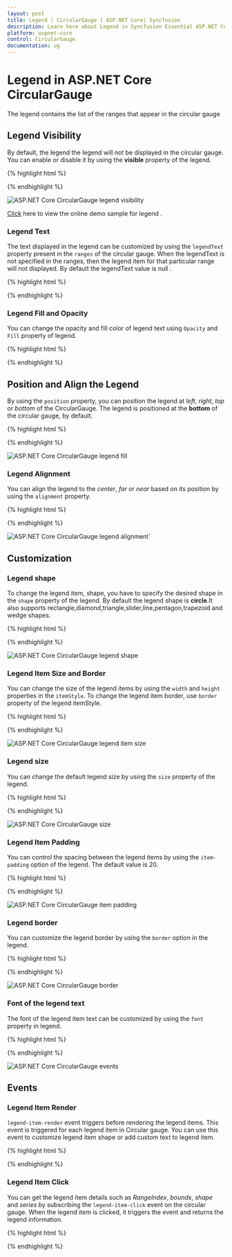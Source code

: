 ```yaml
---
layout: post
title: Legend | CircularGauge | ASP.NET Core| Syncfusion
description: Learn here about Legend in Syncfusion Essential ASP.NET Core CircularGauge Control, its elements, and more.
platform: aspnet-core
control: CircularGauge
documentation: ug
---
```


# Legend in ASP.NET Core CircularGauge

The legend contains the list of the ranges that appear in the circular gauge  

## Legend Visibility

By default, the legend  the legend will not be displayed in the circular gauge. You can enable or disable it by using the **visible** property of the legend.

{% highlight html %}

<ej-circular-gauge id="circularGauge1">
    <e-legend visible="true"></e-legend>
</ej-circular-gauge>

{% endhighlight %}

![ASP.NET Core CircularGauge legend visibility](Legend_images/Legend_img1.png)


[Click](http://ng2jq.syncfusion.com/#/circulargauge/legend) here to view the online demo sample for legend .

### Legend Text

The text displayed in the legend can be customized by using the `legendText` property present in the `ranges` of the circular gauge. When the legendText is not specified in the ranges, then the legend item for that particular range will not displayed. By default the legendText value is null . 


{% highlight html %}

<ej-circular-gauge id="circularGauge1">
    <e-scales>
    <e-scale >
    <e-ranges>
    <e-range legend-text="Light air"></e-range>
    </e-ranges>
    </e-scale>
    </e-scales>    
</ej-circular-gauge>

{% endhighlight %}


### Legend Fill and Opacity

You can change the opacity and fill color of legend text using `Opacity` and `Fill` property of legend. 

{% highlight html %}

<ej-circular-gauge id="circularGauge1">
    <e-legend visible="true" fill="blue" opacity="0.5"></e-legend>
</ej-circular-gauge>


{% endhighlight %}



## Position and Align the Legend

By using the `position` property, you can position the legend at *left*, *right*, *top* or *bottom* of the CircularGauge. The legend is positioned at the **bottom** of the circular gauge, by default.

{% highlight html %}

<ej-circular-gauge id="circularGauge1">
    <e-legend visible="true" position="@CircularLegendPosition.Top"></e-legend>
</ej-circular-gauge>

{% endhighlight  %}

![ASP.NET Core CircularGauge legend fill](Legend_images/Legend_img2.png)

### Legend Alignment

You can align the legend to the *center*, *far* or *near* based on its position by using the `alignment` property.

{% highlight html %}

<ej-circular-gauge id="circularGauge1">
     <e-legend visible="true" position="@CircularLegendAlignment.Far"></e-legend>
</ej-circular-gauge>

{% endhighlight %}

![ASP.NET Core CircularGauge legend alignment`](Legend_images/Legend_img3.png)

## Customization

### Legend shape

To change the legend item, shape, you have to specify the desired shape in the `shape` property of the legend. By default the legend shape is **circle**.It also supports rectangle,diamond,triangle,slider,line,pentagon,trapezoid and wedge shapes.

{% highlight html %}

<ej-circular-gauge id="circularGauge1">
    <e-legend visible="true" shape="@CircularLegendShape.Slider"></e-legend>
</ej-circular-gauge>

{% endhighlight %}

![ASP.NET Core CircularGauge legend shape](Legend_images/Legend_img4.png)


### Legend Item Size and Border

You can change the size of the legend items by using the `width` and `height` properties in the `itemStyle`. To change the legend item border, use `border` property of the legend itemStyle.

{% highlight html %}

<ej-circular-gauge id="circularGauge1">
    <e-legend>
        <e-item-style width="13" height="13" >
            <e-border color="blue" width="2"></e-border>
        </e-item-style>
    </e-legend>
</ej-circular-gauge>

{% endhighlight %}

![ASP.NET Core CircularGauge legend item size](Legend_images/Legend_img5.png)

### Legend size

You can change the default legend size by using the `size` property of the legend.  

{% highlight html %}

<ej-circular-gauge id="circularGauge1">
    <e-legend>
        <e-size width="350" height="100"></e-size>
    </e-legend>
</ej-circular-gauge>

{% endhighlight %}

![ASP.NET Core CircularGauge size](Legend_images/Legend_img6.png)


### Legend Item Padding

You can control the spacing between the legend items by using the `item-padding` option of the legend.  The default value is 20. 

{% highlight html %}

<ej-circular-gauge id="circularGauge1">
    <e-legend item-padding="30">        
    </e-legend>
</ej-circular-gauge>


{% endhighlight %}

![ASP.NET Core CircularGauge item padding](Legend_images/Legend_img7.png)

### Legend border

You can customize the legend border by using the `border` option in the legend. 

{% highlight html %}

<ej-circular-gauge id="circularGauge1">
    <e-legend>       
        <e-border color="blue" width="2"></e-border>        
    </e-legend>
</ej-circular-gauge>


{% endhighlight %}

![ASP.NET Core CircularGauge border](Legend_images/Legend_img8.png)

### Font of the legend text

The font of the legend item text can be customized by using the `font` property in legend.

{% highlight html %}

<ej-circular-gauge id="circularGauge1">
    <e-legend>       
        <e-font font-family="Arial" font-style="bold" size="18px"></e-border>        
    </e-legend>
</ej-circular-gauge>

{% endhighlight %}


![ASP.NET Core CircularGauge events](Legend_images/Legend_img9.png)

## Events

### Legend Item Render

`legend-item-render` event triggers before rendering the legend items. This event is triggered for each legend item in Circular gauge. You can use this event to customize legend item shape or add custom text to legend item.

{% highlight html %}

<ej-circular-gauge id="circularGauge1" legend-item-render="onLegendItemRender($event)"> 
</ej-circular-gauge>
 
<script>
function onLegendItemRender(sender) {
//Get legend item details on legend item click.
var legendItem = sender.data;
}
</script>

{% endhighlight %}

### Legend Item Click

You can get the legend item details such as *RangeIndex*, *bounds*, *shape* and *series* by subscribing the `legend-item-click` event on the circular gauge. When the legend item is clicked, it triggers the event and returns the legend information. 

{% highlight html %}

<ej-circular-gauge id="circularGauge1" legend-item-click="onLegendClicked($event)"> 
</ej-circular-gauge>
 
  <script>
     function onLegendClicked(sender) {
        //Get legend item details on legend item click.
        var legendItem = sender.data;
     }
 </script>

{% endhighlight %}


